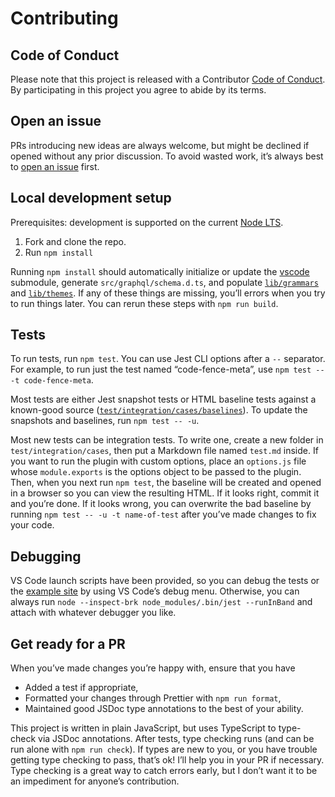 # Contributing

## Code of Conduct

Please note that this project is released with a Contributor [Code of Conduct](CODE_OF_CONDUCT.md). By participating in this project you agree to abide by its terms.

## Open an issue

PRs introducing new ideas are always welcome, but might be declined if opened without any prior discussion. To avoid wasted work, it’s always best to [open an issue](https://github.com/andrewbranch/gatsby-remark-vscode/issues/new) first.

## Local development setup

Prerequisites: development is supported on the current [Node LTS](https://nodejs.org/).

1. Fork and clone the repo.
2. Run `npm install`

Running `npm install` should automatically initialize or update the [vscode](./vscode) submodule, generate `src/graphql/schema.d.ts`, and populate [`lib/grammars`](lib/grammars) and [`lib/themes`](lib/themes). If any of these things are missing, you’ll errors when you try to run things later. You can rerun these steps with `npm run build`.

## Tests

To run tests, run `npm test`. You can use Jest CLI options after a `--` separator. For example, to run just the test named “code-fence-meta”, use `npm test -- -t code-fence-meta`.

Most tests are either Jest snapshot tests or HTML baseline tests against a known-good source ([`test/integration/cases/baselines`](test/integration/cases/baselines)). To update the snapshots and baselines, run `npm test -- -u`.

Most new tests can be integration tests. To write one, create a new folder in `test/integration/cases`, then put a Markdown file named `test.md` inside. If you want to run the plugin with custom options, place an `options.js` file whose `module.exports` is the options object to be passed to the plugin. Then, when you next run `npm test`, the baseline will be created and opened in a browser so you can view the resulting HTML. If it looks right, commit it and you’re done. If it looks wrong, you can overwrite the bad baseline by running `npm test -- -u -t name-of-test` after you’ve made changes to fix your code.

## Debugging

VS Code launch scripts have been provided, so you can debug the tests or the [example site](examples/example-site) by using VS Code’s debug menu. Otherwise, you can always run `node --inspect-brk node_modules/.bin/jest --runInBand` and attach with whatever debugger you like.

## Get ready for a PR

When you’ve made changes you’re happy with, ensure that you have

- Added a test if appropriate,
- Formatted your changes through Prettier with `npm run format`,
- Maintained good JSDoc type annotations to the best of your ability.

This project is written in plain JavaScript, but uses TypeScript to type-check via JSDoc annotations. After tests, type checking runs (and can be run alone with `npm run check`). If types are new to you, or you have trouble getting type checking to pass, that’s ok! I’ll help you in your PR if necessary. Type checking is a great way to catch errors early, but I don’t want it to be an impediment for anyone’s contribution.
